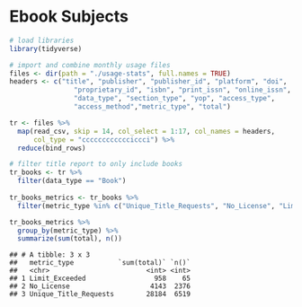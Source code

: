Ebook Subjects
================

``` r
# load libraries
library(tidyverse)
```

``` r
# import and combine monthly usage files
files <- dir(path = "./usage-stats", full.names = TRUE)
headers <- c("title", "publisher", "publisher_id", "platform", "doi", 
                "proprietary_id", "isbn", "print_issn", "online_issn", "uri", 
                "data_type", "section_type", "yop", "access_type", 
                "access_method","metric_type", "total")

tr <- files %>%
  map(read_csv, skip = 14, col_select = 1:17, col_names = headers, 
      col_type = "cccccccccccciccci") %>%
  reduce(bind_rows)
```

``` r
# filter title report to only include books
tr_books <- tr %>%
  filter(data_type == "Book")
  
tr_books_metrics <- tr_books %>%  
  filter(metric_type %in% c("Unique_Title_Requests", "No_License", "Limit_Exceeded"))

tr_books_metrics %>%
  group_by(metric_type) %>%
  summarize(sum(total), n())
```

    ## # A tibble: 3 x 3
    ##   metric_type           `sum(total)` `n()`
    ##   <chr>                        <int> <int>
    ## 1 Limit_Exceeded                 958    65
    ## 2 No_License                    4143  2376
    ## 3 Unique_Title_Requests        28184  6519
